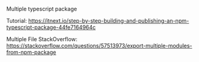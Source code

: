 ﻿Multiple typescript package
 
 Tutorial: https://itnext.io/step-by-step-building-and-publishing-an-npm-typescript-package-44fe7164964c
 
 Multiple File StackOverflow: https://stackoverflow.com/questions/57513973/export-multiple-modules-from-npm-package

